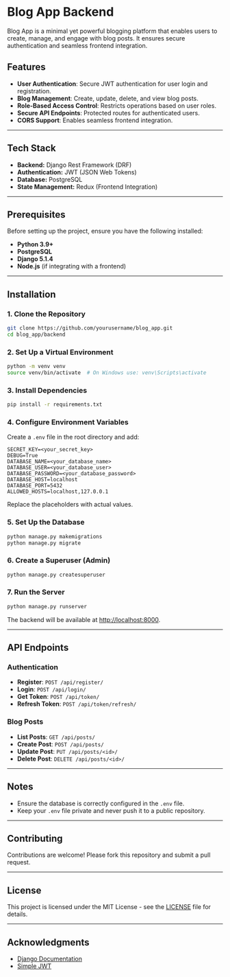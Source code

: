 # Blog App Backend

Blog App is a minimal yet powerful blogging platform that enables users to create, manage, and engage with blog posts. It ensures secure authentication and seamless frontend integration.

## Features

- **User Authentication**: Secure JWT authentication for user login and registration.
- **Blog Management**: Create, update, delete, and view blog posts.
- **Role-Based Access Control**: Restricts operations based on user roles.
- **Secure API Endpoints**: Protected routes for authenticated users.
- **CORS Support**: Enables seamless frontend integration.

---

## Tech Stack

- **Backend:** Django Rest Framework (DRF)
- **Authentication:** JWT (JSON Web Tokens)
- **Database:** PostgreSQL
- **State Management:** Redux (Frontend Integration)

---

## Prerequisites

Before setting up the project, ensure you have the following installed:

- **Python 3.9+**
- **PostgreSQL**
- **Django 5.1.4**
- **Node.js** (if integrating with a frontend)

---

## Installation

### 1. Clone the Repository

```bash
git clone https://github.com/yourusername/blog_app.git
cd blog_app/backend
```

### 2. Set Up a Virtual Environment

```bash
python -m venv venv
source venv/bin/activate  # On Windows use: venv\Scripts\activate
```

### 3. Install Dependencies

```bash
pip install -r requirements.txt
```

### 4. Configure Environment Variables

Create a `.env` file in the root directory and add:

```plaintext
SECRET_KEY=<your_secret_key>
DEBUG=True
DATABASE_NAME=<your_database_name>
DATABASE_USER=<your_database_user>
DATABASE_PASSWORD=<your_database_password>
DATABASE_HOST=localhost
DATABASE_PORT=5432
ALLOWED_HOSTS=localhost,127.0.0.1
```

Replace the placeholders with actual values.

### 5. Set Up the Database

```bash
python manage.py makemigrations
python manage.py migrate
```

### 6. Create a Superuser (Admin)

```bash
python manage.py createsuperuser
```

### 7. Run the Server

```bash
python manage.py runserver
```

The backend will be available at [http://localhost:8000](http://localhost:8000).

---

## API Endpoints

### Authentication

- **Register**: `POST /api/register/`
- **Login**: `POST /api/login/`
- **Get Token**: `POST /api/token/`
- **Refresh Token**: `POST /api/token/refresh/`

### Blog Posts

- **List Posts**: `GET /api/posts/`
- **Create Post**: `POST /api/posts/`
- **Update Post**: `PUT /api/posts/<id>/`
- **Delete Post**: `DELETE /api/posts/<id>/`

---

## Notes

- Ensure the database is correctly configured in the `.env` file.
- Keep your `.env` file private and never push it to a public repository.

---

## Contributing

Contributions are welcome! Please fork this repository and submit a pull request.

---

## License

This project is licensed under the MIT License - see the [LICENSE](LICENSE) file for details.

---

## Acknowledgments

- [Django Documentation](https://docs.djangoproject.com)
- [Simple JWT](https://django-rest-framework-simplejwt.readthedocs.io)

